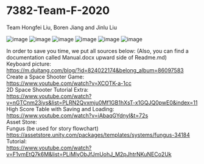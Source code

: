 # 7382-Team-F-2020
Team Hongfei Liu, Boren Jiang and Jinlu Liu

![image](https://github.com/MLaroucheLaSalleMtl/7382-Team-F-2020/blob/master/Images/Manual_page-0001.jpg)
![image](https://github.com/MLaroucheLaSalleMtl/7382-Team-F-2020/blob/master/Images/Manual_page-0002.jpg)
![image](https://github.com/MLaroucheLaSalleMtl/7382-Team-F-2020/blob/master/Images/Manual_page-0003.jpg)
![image](https://github.com/MLaroucheLaSalleMtl/7382-Team-F-2020/blob/master/Images/Manual_page-0004.jpg)
![image](https://github.com/MLaroucheLaSalleMtl/7382-Team-F-2020/blob/master/Images/Manual_page-0005.jpg)
![image](https://github.com/MLaroucheLaSalleMtl/7382-Team-F-2020/blob/master/Images/Manual_page-0006.jpg)

In order to save you time, we put all sources below: (Also, you can find a documentation called Manual.docx upward side of Readme.md)  
  Keyboard picture:  
    https://m.duitang.com/blog/?id=824022174&belong_album=86097583  
  Create a Space Shooter Game:  
    https://www.youtube.com/watch?v=XCOTK-a-1cc  
  2D Space Shooter Tutorial Extra:  
    https://www.youtube.com/watch?v=nGTCnm23iys&list=PLRN2Qvxmju0Mf1GB1hXsT-x1GQJQ0pwE0&index=11  
  High Score Table with Saving and Loading:  
    https://www.youtube.com/watch?v=iAbaqGYdnyI&t=72s  
	Asset Store:  
    Fungus (be used for story flowchart)  
    https://assetstore.unity.com/packages/templates/systems/fungus-34184  
		Tutorial:   
    https://www.youtube.com/watch?v=F1vmEtQ7k6M&list=PLiMlyObJfJmUohJ_M2pJhtrNKuNECo2Uk  
